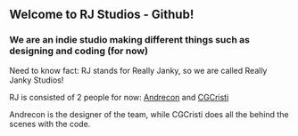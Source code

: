 ## Welcome to RJ Studios - Github!

### We are an indie studio making different things such as designing and coding (for now)

Need to know fact: RJ stands for Really Janky, so we are called Really Janky Studios!

RJ is consisted of 2 people for now: [Andrecon](https://andrecon.cgcristi.xyz) and [CGCristi](https://cgcristi.xyz)

Andrecon is the designer of the team, while CGCristi does all the behind the scenes with the code.
